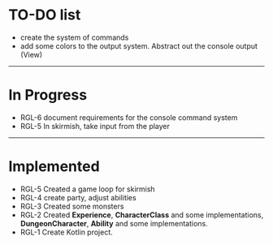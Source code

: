 # TO-DO list

* create the system of commands
* add some colors to the output system. Abstract out the console output (View)

----
# In Progress

* RGL-6 document requirements for the console command system
* RGL-5 In skirmish, take input from the player

----
# Implemented 

* RGL-5 Created a game loop for skirmish
* RGL-4 create party, adjust abilities
* RGL-3 Created some monsters
* RGL-2 Created **Experience**, **CharacterClass** and some implementations, **DungeonCharacter**,
    **Ability** and some implementations.
* RGL-1 Create Kotlin project.
